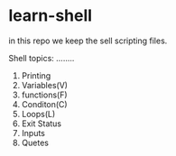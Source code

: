 # learn-shell

in this repo we keep the sell scripting files.

Shell topics:
........
1. Printing
2. Variables(V)
3. functions(F)
4. Conditon(C)
5.  Loops(L)
6.  Exit Status
7.  Inputs
8.  Quetes




##